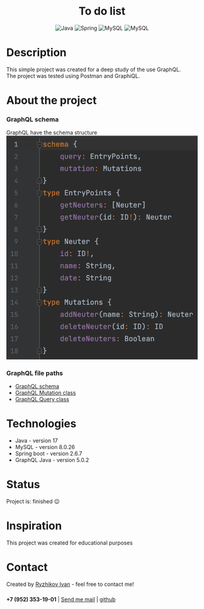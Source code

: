 <h1 align="center">To do list</h1>

<div align="center">
    <img src="https://img.shields.io/badge/Java-black?style=for-the-badge&logo=Java" alt="Java"/>
    <img src="https://img.shields.io/badge/Spring-black?style=for-the-badge&logo=Spring" alt="Spring"/>
    <img src="https://img.shields.io/badge/GraphQL-black?style=for-the-badge&logo=GraphQL" alt="MySQL"/>
    <img src="https://img.shields.io/badge/Mysql-black?style=for-the-badge&logo=Mysql" alt="MySQL"/>
</div>
<h3></h3>
<h1>Description</h1>
This simple project was created for a deep study of the use GraphQL.<br>
The project was tested using Postman and GraphiQL.

<h1>About the project</h1>
<h3>GraphQL schema</h3>
GraphQL have the schema structure
<div><img src="https://github.com/coollappsus/ToDoList/blob/main/assets/schema.png?raw=true" alt="schema"></div>

<h3>GraphQL file paths</h3>
<ul>
    <li><a href="https://github.com/coollappsus/ToDoList/blob/bfc747b72641cf9c047f07f8512640a90cd239f6/src/main/resources/graphql/neuterql.graphqls"> GraphQL schema</a></li>
    <li><a href="https://github.com/coollappsus/ToDoList/blob/bfc747b72641cf9c047f07f8512640a90cd239f6/src/main/java/main/controllers/MutationGraphQL.java"> GraphQL Mutation class</a></li>
    <li><a href="https://github.com/coollappsus/ToDoList/blob/bfc747b72641cf9c047f07f8512640a90cd239f6/src/main/java/main/controllers/QueryGraphQL.java"> GraphQL Query class</a></li>
</ul>

<h1>Technologies</h1>
<ul>
    <li>Java - version 17</li>
    <li>MySQL - version 8.0.26</li>
    <li>Spring boot - version 2.6.7</li>
    <li>GraphQL Java - version 5.0.2</li>
</ul>

<h1>Status</h1>
Project is: finished 😉

<h1>Inspiration</h1>
This project was created for educational purposes

<h1>Contact</h1>
Created by <a href="https://t.me/coollappsus"> Ryzhikov Ivan</a> - feel free to contact me!
<h3></h3>

<div><b>+7 (952) 353-19-01</b> | <a href="mailto:ntdr.94@yandex.ru"> Send me mail</a>  |
    <a href="https://github.com/coollappsus"> github</a></div>